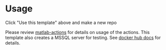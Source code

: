 # Usage

Click "Use this template" above and make a new repo

Please review [matlab-actions](https://github.com/matlab-actions/) for details on usage of the actions. This template also creates a MSSQL server for testing. See [docker hub docs](https://hub.docker.com/_/microsoft-mssql-server) for details.
